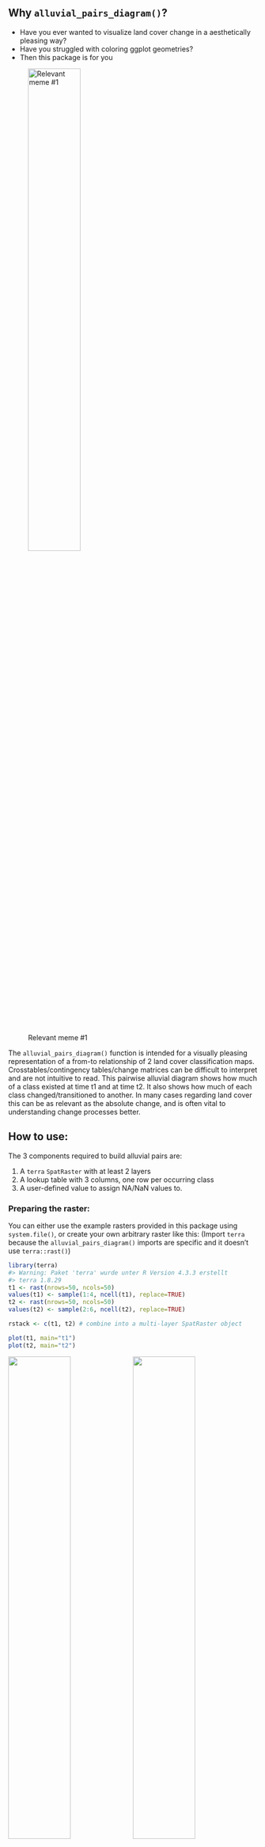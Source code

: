 ## Why `alluvial_pairs_diagram()`?

- Have you ever wanted to visualize land cover change in a aesthetically
  pleasing way?
- Have you struggled with coloring ggplot geometries?
- Then this package is for you

<figure>
<img src="man/figures/lcutils_meme.png" style="height:50.0%"
alt="Relevant meme #1" />
<figcaption aria-hidden="true">Relevant meme #1</figcaption>
</figure>

The `alluvial_pairs_diagram()` function is intended for a visually
pleasing representation of a from-to relationship of 2 land cover
classification maps. Crosstables/contingency tables/change matrices can
be difficult to interpret and are not intuitive to read. This pairwise
alluvial diagram shows how much of a class existed at time t1 and at
time t2. It also shows how much of each class changed/transitioned to
another. In many cases regarding land cover this can be as relevant as
the absolute change, and is often vital to understanding change
processes better.

## How to use:

The 3 components required to build alluvial pairs are:

1.  A `terra` `SpatRaster` with at least 2 layers
2.  A lookup table with 3 columns, one row per occurring class
3.  A user-defined value to assign NA/NaN values to.

### Preparing the raster:

You can either use the example rasters provided in this package using
`system.file()`, or create your own arbitrary raster like this: (Import
`terra` because the `alluvial_pairs_diagram()` imports are specific and
it doesn’t use `terra::rast()`)

``` r
library(terra)
#> Warning: Paket 'terra' wurde unter R Version 4.3.3 erstellt
#> terra 1.8.29
t1 <- rast(nrows=50, ncols=50)
values(t1) <- sample(1:4, ncell(t1), replace=TRUE)
t2 <- rast(nrows=50, ncols=50)
values(t2) <- sample(2:6, ncell(t2), replace=TRUE)

rstack <- c(t1, t2) # combine into a multi-layer SpatRaster object

plot(t1, main="t1")
plot(t2, main="t2")
```

<img src="README_files/figure-gfm/create virtual rasters-1.png" width="50%" /><img src="README_files/figure-gfm/create virtual rasters-2.png" width="50%" />

Note that different amounts of classes can occur in each layer, this is
handled by the function.

## Preparing the lookup table

The lookup table is the functions reference to match the correct class
ID/raster value with it’s corresponding name and colour. Since this
function is aimed at land cover change analysis you probably know which
classes (values) occur in your raster and what they are called. If you
are unsure you can check this by calling
`unique(terra::values(your_raster)` like below. Since we have created
virtual rasters in the previous step we can now make an imaginative
lookup table.

``` r
vals <- unique(as.vector(values(rstack)))
print(vals)
#> [1] 3 1 4 2 6 5

lut <- data.frame(id = vals,
                  class = c("Water", "Soil", "Forest", "Grassland", "Agri", "Wetland"),
                  mycolours = viridis::viridis(6))
print(lut)
#>   id     class mycolours
#> 1  3     Water #440154FF
#> 2  1      Soil #414487FF
#> 3  4    Forest #2A788EFF
#> 4  2 Grassland #22A884FF
#> 5  6      Agri #7AD151FF
#> 6  5   Wetland #FDE725FF
```

Your lookup table should always follow the above structure. Class ID in
the first, class name in the second and colour in the third column.

### Important Note!

As we are working with a fictional raster in this example we can use the
`vals` vector as is. *If you are working with your own data the order of
the ID column matters!* Please double check your lookup table and makes
sure that the correct class ID is associated with the correct name and
colour. **This is thematic information and does not throw an error if
done wrong. This mistake can be extremely difficult to spot from the
diagram alone!**

## NA value handling

If you have `NA` or `NaN` values in your raster, because of
non-rectangular geometry, cloud cover or other reasons, you can assign
these to a new class using the `naValue` argument of the function. If
they already have a ID value assigned you should include this in the
lookup table.

**The new NA value must be included in the lookup table** like below:

``` r
new_lut <- data.frame(id = 1:7, # 7 will become NA value!
                  class = c("Water", "Soil", "Forest", "Grassland", "Agri", "Wetland", "NoData"),
                  mycolours = viridis::viridis(7)) # need 7 colours now

diagrams <- alluvial_pairs_diagram(raster = rstack, lookup = new_lut, naValue = 7)
```

## Creating the diagram(s)

Once the lookup table is set up correctly we can use the function. If
the rasters you are working with have times assigned to them you can use
`terra::time()` to set a time for each layer, this will include the
information in the plot. If the layers to not have times associated with
them the function will use the layer number instead, like below.

Finally, the `a_unit` parameter can be used to change the y axis label
to the area measurement unit (pixels in the case of our virtual rasters)

``` r
diagrams <- alluvial_pairs_diagram(raster = rstack, lookup = lut)
#> Raster levels set using LUT.
plot(diagrams[[1]])
```

![](README_files/figure-gfm/unnamed-chunk-1-1.png)<!-- -->

## Using the package example data:

3 sample land cover classification rasters (Landsat-5) from Akagera
National Park, Rwanda, as well as a corresponding lookup table are
included in the package so you can try out the workflow without much
setup:

``` r
library(terra) # As lcutils functions themselves do not use terra::rast() we have to import it here

# get the file paths:
p1 <- system.file("extdata", "akagera1987.tif", package = "lcutils")
p2 <- system.file("extdata", "akagera2001.tif", package = "lcutils")
p3 <- system.file("extdata", "akagera2002.tif", package = "lcutils")
plut <- system.file("extdata", "akagera_LUT.csv", package = "lcutils")

# load the data:
rstack <- terra::rast(c(p1,p2,p3))
lut <- read.csv(plut)
lut <- lut[,2:4] # remove index column

# plot the raster for 1987:
plot(rstack[[1]], col = lut[,3])
```

![](README_files/figure-gfm/load%20example%20data-1.png)<!-- -->

``` r
# create alluvial pair diagrams:
plots <- alluvial_pairs_diagram(raster = rstack,
                                         lookup = lut,
                                         naValue = 9,
                                         a_unit = "px")
#> Raster levels set using LUT.
#> Raster levels set using LUT.

plot(plots[[1]])
```

<img src="README_files/figure-gfm/alluvial pairs example data-1.png" width="50%" />

``` r
plot(plots[[2]])
```

<img src="README_files/figure-gfm/alluvial pairs example data-2.png" width="50%" />

## A note on `rename_shapefile()`

This very self-explanatory function was created out of pure annoyance.
Please use GeoPackage (.gpkg) files instead of shapefiles!
